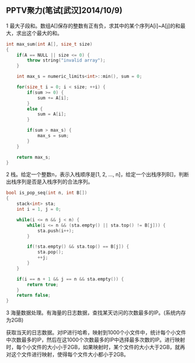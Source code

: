 ## PPTV聚力(笔试[武汉]2014/10/9)

1 最大子段和。数组A[]保存的整数有正有负，求其中的某个序列A[i]~A[j]的和最大，求出这个最大的和。

``` C++
int max_sum(int A[], size_t size)
{
    if(A == NULL || size <= 0) {
        throw string("invalid array");
    }

    int max_s = numeric_limits<int>::min(), sum = 0;

    for(size_t i = 0; i < size; ++i) {
        if(sum >= 0) {
            sum += A[i];
        }
        else {
            sum = A[i];
        }

        if(sum > max_s) {
            max_s = sum;
        }
    }

    return max_s;
}
```

2 栈。给定一个整数n，表示入栈顺序是[1, 2, ..., n]，给定一个出栈序列B[]，判断出栈序列是否是入栈序列的合法序列。

``` C++
bool is_pop_seq(int n, int B[])
{
    stack<int> sta;
    int i = 1, j = 0;

    while(i <= n && j < n) {
        while(i <= n && (sta.empty() || sta.top() != B[j])) {
            sta.push(i++);
        }

        if(!sta.empty() && sta.top() == B[j]) {
            sta.pop();
            ++j;
        }
    }

    if(i == n + 1 && j == n && sta.empty()) {
        return true;
    }
    return false;
}
```

3 海量数据处理。有海量的日志数据，查找某天访问的次数最多的IP。(系统内存为2GB)

获取当天的日志数据。对IP进行哈希，映射到1000个小文件中，统计每个小文件中次数最多的IP，然后在这1000个次数最多的IP中选择最多次数的IP。进行映射时，每个小文件的大小小于2GB，如果映射时，某个文件的大小大于2GB，就再对这个文件进行映射，使得每个文件大小都小于2GB。